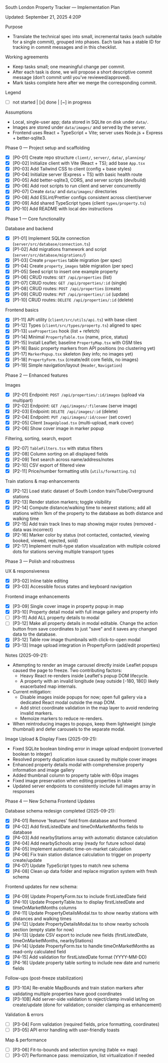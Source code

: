 South London Property Tracker — Implementation Plan

Updated: September 21, 2025 4:20P

Purpose

- Translate the technical spec into small, incremental tasks (each suitable for a single commit), grouped into phases. Each task has a stable ID for tracking in commit messages and in this checklist.

Working agreements

- Keep tasks small; one meaningful change per commit.
- After each task is done, we will propose a short descriptive commit message (don’t commit until you’ve reviewed/approved).
- Mark tasks complete here after we merge the corresponding commit.

Legend

- [ ] not started | [x] done | [~] in progress

Assumptions

- Local, single-user app; data stored in SQLite on disk under `data/`.
- Images are stored under `data/images/` and served by the server.
- Frontend uses React + TypeScript + Vite; server uses Node.js + Express + better-sqlite3.

Phase 0 — Project setup and scaffolding

- [x] [P0-01] Create repo structure `client/`, `server/`, `data/`, `planning/`
- [x] [P0-02] Initialize client with Vite (React + TS); add base `App.tsx`
- [x] [P0-03] Add Tailwind CSS to client (config + base styles)
- [x] [P0-04] Initialize server (Express + TS) with basic health route
- [x] [P0-05] Add better-sqlite3, CORS, and server scripts (dev/build)
- [x] [P0-06] Add root scripts to run client and server concurrently
- [x] [P0-07] Create `data/` and `data/images/` directories
- [x] [P0-08] Add ESLint/Prettier configs consistent across client/server
- [x] [P0-09] Add shared TypeScript types (client `types/property.ts`)
- [x] [P0-10] Add README with local dev instructions

Phase 1 — Core functionality

Database and backend

- [x] [P1-01] Implement SQLite connection (`server/src/database/connection.ts`)
- [x] [P1-02] Add migrations framework and script (`server/src/database/migrations/`)
- [x] [P1-03] Create `properties` table migration (per spec)
- [x] [P1-04] Create `property_images` table migration (per spec)
- [x] [P1-05] Seed script to insert one example property
- [x] [P1-06] CRUD routes: `GET /api/properties` (list)
- [x] [P1-07] CRUD routes: `GET /api/properties/:id` (single)
- [x] [P1-08] CRUD routes: `POST /api/properties` (create)
- [x] [P1-09] CRUD routes: `PUT /api/properties/:id` (update)
- [x] [P1-10] CRUD routes: `DELETE /api/properties/:id` (delete)

Frontend basics

- [x] [P1-11] API utility (`client/src/utils/api.ts`) with base client
- [x] [P1-12] Types (`client/src/types/property.ts`) aligned to spec
- [x] [P1-13] `useProperties` hook (list + refetch)
- [x] [P1-14] Minimal `PropertyTable.tsx` (name, price, status)
- [x] [P1-15] Install Leaflet; baseline `PropertyMap.tsx` with OSM tiles
- [x] [P1-16] Basic property markers from API positions (no clustering yet)
- [x] [P1-17] `MarkerPopup.tsx` skeleton (key info; no images yet)
- [x] [P1-18] `PropertyForm.tsx` (create/edit core fields, no images)
- [x] [P1-19] Simple navigation/layout (`Header`, `Navigation`)

Phase 2 — Enhanced features

Images

- [x] [P2-01] Endpoint: `POST /api/properties/:id/images` (upload via multipart)
- [x] [P2-02] Endpoint: `GET /api/images/:filename` (serve image)
- [x] [P2-03] Endpoint: `DELETE /api/images/:id` (delete)
- [x] [P2-04] Endpoint: `PUT /api/images/:id/cover` (set cover)
- [x] [P2-05] Client `ImageUpload.tsx` (multi-upload, mark cover)
- [x] [P2-06] Show cover image in marker popup

Filtering, sorting, search, export

- [x] [P2-07] `TableFilters.tsx` with status filters
- [x] [P2-08] Column sorting on all displayed fields
- [x] [P2-09] Text search across name/address/notes
- [x] [P2-10] CSV export of filtered view
- [x] [P2-11] Price/number formatting utils (`utils/formatting.ts`)

Train stations & map enhancements

- [x] [P2-12] Load static dataset of South London train/Tube/Overground stations
- [x] [P2-13] Render station markers; toggle visibility
- [x] [P2-14] Compute distance/walking time to nearest stations; add all stations within 1km of the property to the database as both distance and walking time
- [x] [P2-15] Add train track lines to map showing major routes (removed - data was incorrect)
- [x] [P2-16] Marker color by status (not contacted, contacted, viewing booked, viewed, rejected, sold)
- [x] [P2-17] Implement multi-type station visualization with multiple colored dots for stations serving multiple transport types

Phase 3 — Polish and robustness

UX & responsiveness

- [x] [P3-02] Inline table editing
- [x] [P3-03] Accessible focus states and keyboard navigation

Frontend image enhancements

- [x] [P3-09] Single cover image in property popup in map
- [x] [P3-10] Property detail modal with full image gallery and property info
- [ ] [P3-11] Add ALL property details to modal
- [ ] [P3-12] Make all property details in modal editable. Change the action button from save coordinates to just "save" and it saves any changed data to the database.
- [x] [P3-12] Table row image thumbnails with click-to-open modal
- [x] [P3-13] Image upload integration in PropertyForm (add/edit properties)

Notes (2025-09-21):

- Attempting to render an image carousel directly inside Leaflet popups caused the page to freeze. Two contributing factors:
  - Heavy React re-renders inside Leaflet's popup DOM lifecycle.
  - A property with an invalid longitude (way outside [-180, 180]) likely exacerbated map internals.
- Current mitigation:
  - Disable images inside popups for now; open full gallery via a dedicated React modal outside the map DOM.
  - Add strict coordinate validation in the map layer to avoid rendering invalid markers.
  - Memoize markers to reduce re-renders.
- When reintroducing images to popups, keep them lightweight (single thumbnail) and defer carousels to the separate modal.

Image Upload & Display Fixes (2025-09-21):

- Fixed SQLite boolean binding error in image upload endpoint (converted boolean to integer)
- Resolved property duplication issue caused by multiple cover images
- Enhanced property details modal with comprehensive property information and image gallery
- Added thumbnail column to property table with 60px images
- Fixed image preservation when editing properties in table
- Updated server endpoints to consistently include full images array in responses

Phase 4 — New Schema Frontend Updates

Database schema redesign completed (2025-09-21):

- [x] [P4-01] Remove 'features' field from database and frontend
- [x] [P4-02] Add firstListedDate and timeOnMarketMonths fields to database
- [x] [P4-03] Add nearbyStations array with automatic distance calculation
- [x] [P4-04] Add nearbySchools array (ready for future school data)
- [x] [P4-05] Implement automatic time-on-market calculation
- [x] [P4-06] Fix train station distance calculation to trigger on property create/update
- [x] [P4-07] Update TypeScript types to match new schema
- [x] [P4-08] Clean up data folder and replace migration system with fresh schema

Frontend updates for new schema:

- [x] [P4-09] Update PropertyForm.tsx to include firstListedDate field
- [x] [P4-10] Update PropertyTable.tsx to display firstListedDate and timeOnMarketMonths columns
- [x] [P4-11] Update PropertyDetailsModal.tsx to show nearby stations with distances and walking times
- [x] [P4-12] Update PropertyDetailsModal.tsx to show nearby schools section (empty state for now)
- [x] [P4-13] Update CSV export to include new fields (firstListedDate, timeOnMarketMonths, nearbyStations)
- [x] [P4-14] Update PropertyForm.tsx to handle timeOnMarketMonths as read-only calculated field
- [x] [P4-15] Add validation for firstListedDate format (YYYY-MM-DD)
- [x] [P4-16] Update property table sorting to include new date and numeric fields

Follow-ups (post-freeze stabilization)

- [x] [P3-10A] Re-enable MapBounds and train station markers after validating multiple properties have good coordinates
- [x] [P3-10B] Add server-side validation to reject/clamp invalid lat/lng on create/update (done for validation; consider clamping as enhancement)

Validation & errors

- [ ] [P3-04] Form validation (required fields, price formatting, coordinates)
- [ ] [P3-05] API error handling with user-friendly toasts

Map & performance

- [ ] [P3-06] Fit-to-bounds and selection syncing (table <-> map)
- [ ] [P3-07] Performance pass: memoization, list virtualization if needed
